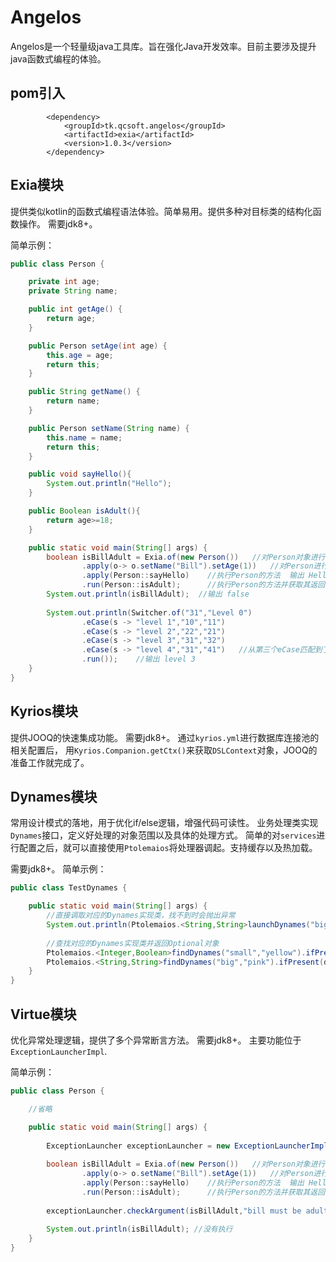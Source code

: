 # Angelos

Angelos是一个轻量级java工具库。旨在强化Java开发效率。目前主要涉及提升java函数式编程的体验。

## pom引入
~~~
        <dependency>
            <groupId>tk.qcsoft.angelos</groupId>
            <artifactId>exia</artifactId>
            <version>1.0.3</version>
        </dependency>
~~~


## Exia模块

提供类似kotlin的函数式编程语法体验。简单易用。提供多种对目标类的结构化函数操作。
需要jdk8+。

简单示例：
~~~java
public class Person {

    private int age;
    private String name;

    public int getAge() {
        return age;
    }

    public Person setAge(int age) {
        this.age = age;
        return this;
    }

    public String getName() {
        return name;
    }

    public Person setName(String name) {
        this.name = name;
        return this;
    }

    public void sayHello(){
        System.out.println("Hello");
    }

    public Boolean isAdult(){
        return age>=18;
    }

    public static void main(String[] args) {
        boolean isBillAdult = Exia.of(new Person())   //对Person对象进行封装
                .apply(o-> o.setName("Bill").setAge(1))   //对Person进行初始化
                .apply(Person::sayHello)    //执行Person的方法  输出 Hello
                .run(Person::isAdult);      //执行Person的方法并获取其返回值
        System.out.println(isBillAdult);  //输出 false
        
        System.out.println(Switcher.of("31","Level 0")
                .eCase(s -> "level 1","10","11")
                .eCase(s -> "level 2","22","21")
                .eCase(s -> "level 3","31","32")
                .eCase(s -> "level 4","31","41")   //从第三个eCase匹配到了 所以此行不会再执行
                .run());    //输出 level 3
    }
}                          

~~~

## Kyrios模块

提供JOOQ的快速集成功能。
需要jdk8+。
通过``kyrios.yml``进行数据库连接池的相关配置后，
用``Kyrios.Companion.getCtx()``来获取``DSLContext``对象，JOOQ的准备工作就完成了。

## Dynames模块

常用设计模式的落地，用于优化if/else逻辑，增强代码可读性。
业务处理类实现``Dynames``接口，定义好处理的对象范围以及具体的处理方式。
简单的对``services``进行配置之后，就可以直接使用``Ptolemaios``将处理器调起。支持缓存以及热加载。

需要jdk8+。
简单示例：
~~~java
public class TestDynames {

    public static void main(String[] args) {
        //直接调取对应的Dynames实现类，找不到时会抛出异常
        System.out.println(Ptolemaios.<String,String>launchDynames("big","red").fire("1"));
        
        //查找对应的Dynames实现类并返回Optional对象
        Ptolemaios.<Integer,Boolean>findDynames("small","yellow").ifPresent(dynames -> System.out.println(dynames.fire(2)));
        Ptolemaios.<String,String>findDynames("big","pink").ifPresent(dynames -> System.out.println(dynames.fire("3")));
    }
}         
~~~

## Virtue模块

优化异常处理逻辑，提供了多个异常断言方法。
需要jdk8+。
主要功能位于``ExceptionLauncherImpl``.

简单示例：
~~~java
public class Person {

    //省略

    public static void main(String[] args) {
        
        ExceptionLauncher exceptionLauncher = new ExceptionLauncherImpl();//spring中你可以注入该对象，或者其他方式。
        
        boolean isBillAdult = Exia.of(new Person())   //对Person对象进行封装
                .apply(o-> o.setName("Bill").setAge(1))   //对Person进行初始化
                .apply(Person::sayHello)    //执行Person的方法  输出 Hello
                .run(Person::isAdult);      //执行Person的方法并获取其返回值
        
        exceptionLauncher.checkArgument(isBillAdult,"bill must be adult");// throw exception
        
        System.out.println(isBillAdult); //没有执行
    }
}                          

~~~
